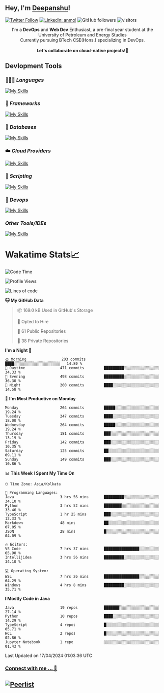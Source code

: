## Hey, I'm [Deepanshu](https://bio.link/deepanshgk)!

[![Twitter Follow](https://img.shields.io/twitter/follow/deepanshuurawat?label=Follow)](https://twitter.com/intent/follow?screen_name=deepanshuurawat)
[![Linkedin: anmol](https://img.shields.io/badge/-deepanshu-blue?style=flat-square&logo=Linkedin&logoColor=white&link=https://www.linkedin.com/in/deepanshu-rawat6/)](https://www.linkedin.com/in/deepanshu-rawat6/)
![GitHub followers](https://img.shields.io/github/followers/deepanshu-rawat6?label=Follow&style=social)
![visitors](https://visitor-badge.laobi.icu/badge?page_id=deepanshu-rawat6.deepanshu-rawat6)


<div align="center">
I'm a <b>DevOps</b> and <b>Web Dev</b> Enthusiast, a pre-final year student at the University of Petroleum and Energy Studies <br> Currently pursuing BTech CSE(Hons.) specializing in DevOps.
</div>

<br>

<div align="center">
 <b>Let's collaborate on cloud-native projects!🚀</b>
</div>

## **Devlopment Tools**

### 🧑🏻‍💻 *Languages*
[![My Skills](https://skillicons.dev/icons?i=go,java,py,js,ts,html,css&theme=dark)](https://skillicons.dev)

### 🔎 *Frameworks*
[![My Skills](https://skillicons.dev/icons?i=nodejs,express&theme=dark)](https://skillicons.dev)

### 🛅 *Databases*
[![My Skills](https://skillicons.dev/icons?i=mysql,mongodb,postgres,prisma&theme=dark)](https://skillicons.dev)

### ☁️ *Cloud Providers*
[![My Skills](https://skillicons.dev/icons?i=aws,netlify&theme=dark)](https://skillicons.dev)

### 📜 *Scripting*
[![My Skills](https://skillicons.dev/icons?i=bash&theme=dark)](https://skillicons.dev)

### 👀 *Devops*
[![My Skills](https://skillicons.dev/icons?i=docker,kubernetes,githubactions,jenkins,grafana,prometheus&theme=dark)](https://skillicons.dev)

### *Other Tools/IDEs*
[![My Skills](https://skillicons.dev/icons?i=git,github,vscode,idea,maven&theme=dark)](https://skillicons.dev)

# Wakatime Stats📈

<!--START_SECTION:waka-->
![Code Time](http://img.shields.io/badge/Code%20Time-287%20hrs%2059%20mins-blue)

![Profile Views](http://img.shields.io/badge/Profile%20Views-11-blue)

![Lines of code](https://img.shields.io/badge/From%20Hello%20World%20I%27ve%20Written-639.8%20thousand%20lines%20of%20code-blue)

**🐱 My GitHub Data** 

> 📦 169.0 kB Used in GitHub's Storage 
 > 
> 💼 Opted to Hire
 > 
> 📜 61 Public Repositories 
 > 
> 🔑 38 Private Repositories 
 > 
**I'm a Night 🦉** 

```text
🌞 Morning                203 commits         ████░░░░░░░░░░░░░░░░░░░░░   14.80 % 
🌆 Daytime                471 commits         █████████░░░░░░░░░░░░░░░░   34.33 % 
🌃 Evening                498 commits         █████████░░░░░░░░░░░░░░░░   36.30 % 
🌙 Night                  200 commits         ████░░░░░░░░░░░░░░░░░░░░░   14.58 % 
```
📅 **I'm Most Productive on Monday** 

```text
Monday                   264 commits         █████░░░░░░░░░░░░░░░░░░░░   19.24 % 
Tuesday                  247 commits         ████░░░░░░░░░░░░░░░░░░░░░   18.00 % 
Wednesday                264 commits         █████░░░░░░░░░░░░░░░░░░░░   19.24 % 
Thursday                 181 commits         ███░░░░░░░░░░░░░░░░░░░░░░   13.19 % 
Friday                   142 commits         ███░░░░░░░░░░░░░░░░░░░░░░   10.35 % 
Saturday                 125 commits         ██░░░░░░░░░░░░░░░░░░░░░░░   09.11 % 
Sunday                   149 commits         ███░░░░░░░░░░░░░░░░░░░░░░   10.86 % 
```


📊 **This Week I Spent My Time On** 

```text
🕑︎ Time Zone: Asia/Kolkata

💬 Programming Languages: 
Java                     3 hrs 56 mins       █████████░░░░░░░░░░░░░░░░   34.10 % 
Python                   3 hrs 52 mins       ████████░░░░░░░░░░░░░░░░░   33.46 % 
TypeScript               1 hr 25 mins        ███░░░░░░░░░░░░░░░░░░░░░░   12.33 % 
Markdown                 48 mins             ██░░░░░░░░░░░░░░░░░░░░░░░   07.05 % 
JSON                     28 mins             █░░░░░░░░░░░░░░░░░░░░░░░░   04.09 % 

🔥 Editors: 
VS Code                  7 hrs 37 mins       ████████████████░░░░░░░░░   65.90 % 
Intellijidea             3 hrs 56 mins       █████████░░░░░░░░░░░░░░░░   34.10 % 

💻 Operating System: 
WSL                      7 hrs 26 mins       ████████████████░░░░░░░░░   64.29 % 
Windows                  4 hrs 8 mins        █████████░░░░░░░░░░░░░░░░   35.71 % 
```

**I Mostly Code in Java** 

```text
Java                     19 repos            ███████░░░░░░░░░░░░░░░░░░   27.14 % 
Python                   10 repos            ████░░░░░░░░░░░░░░░░░░░░░   14.29 % 
TypeScript               4 repos             █░░░░░░░░░░░░░░░░░░░░░░░░   05.71 % 
HCL                      2 repos             █░░░░░░░░░░░░░░░░░░░░░░░░   02.86 % 
Jupyter Notebook         1 repo              ░░░░░░░░░░░░░░░░░░░░░░░░░   01.43 % 
```




 Last Updated on 17/04/2024 01:03:36 UTC
<!--END_SECTION:waka-->



### [Connect with me ... 💬](https://bio.link/deepanshgk) 
[![Peerlist](https://github-readme-badge.peerlist.io/api/deepanshurawat6?style=social)](https://peerlist.io/deepanshurawat6) 
---

<!--- 
![Snake animation](https://github.com/deepanshu-rawat6/deepanshu-rawat6/blob/output/github-contribution-grid-snake.svg)
---
--->

<!--- 
[![@deepanshurawat6's Holopin board](https://holopin.io/api/user/board?user=deepanshurawat6)](https://holopin.io/@deepanshurawat6)
---
--->
